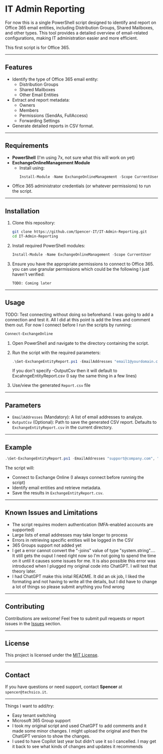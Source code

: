 # IT Admin Reporting

For now this is a single PowerShell script designed to identify and report on Office 365 email entities, including Distribution Groups, Shared Mailboxes, and other types. This tool provides a detailed overview of email-related configurations, making IT administration easier and more efficient.

This first script is for Office 365.

---

## Features

- Identify the type of Office 365 email entity:
  - Distribution Groups
  - Shared Mailboxes
  - Other Email Entities
- Extract and report metadata:
  - Owners
  - Members
  - Permissions (SendAs, FullAccess)
  - Forwarding Settings
- Generate detailed reports in CSV format.

---

## Requirements

- **PowerShell** (I'm using 7x, not sure what this will work on yet)
- **ExchangeOnlineManagement Module**
  - Install using:
    ```powershell
    Install-Module -Name ExchangeOnlineManagement -Scope CurrentUser
    ```
- Office 365 administrator credentials (or whatever permissions) to run the script.

---

## Installation

1. Clone this repository:
   ```bash
   git clone https://github.com/Spencer-IT/IT-Admin-Reporting.git
   cd IT-Admin-Reporting
   ```

2. Install required PowerShell modules:
    
    ```powershell
    Install-Module -Name ExchangeOnlineManagement -Scope CurrentUser
    ```
    
3. Ensure you have the appropriate permissions to connect to Office 365. you can use granular permissions which could be the following I just haven't verified:

    ```
    TODO: Coming later
    ```
    

---

## Usage

TODO: Test connecting without doing so beforehand. I was going to add a connection and test it. All I did at this point is add the lines and comment them out. For now I connect before I run the scripts by running:

  ```powershell
  Connect-ExchangeOnline
  ```
                                                                    

1. Open PowerShell and navigate to the directory containing the script.
2. Run the script with the required parameters:
    
    ```powershell
    .\Get-ExchangeEntityReport.ps1 -EmailAddresses "email1@yourdomain.com", "email2@yourdomain.com" -OutputCsv "Report.csv"
    ```
    If you don't specify -OutputCsv then it will default to ExcahngeEntityReport.csv (I say the same thing in a few lines)
    
3. Use/view the generated `Report.csv` file

---

## Parameters

- `EmailAddresses` (Mandatory): A list of email addresses to analyze.
- `OutputCsv` (Optional): Path to save the generated CSV report. Defaults to `ExchangeEntityReport.csv` in the current directory.

---

## Example

```powershell
.\Get-ExchangeEntityReport.ps1 -EmailAddresses "support@company.com", "admin@company.com"
```

The script will:

- Connect to Exchange Online (I always connect before running the script)
- Identify email entities and retrieve metadata.
- Save the results in `ExchangeEntityReport.csv`.

---

## Known Issues and Limitations

- The script requires modern authentication (MFA-enabled accounts are supported)
- Large lists of email addresses may take longer to process
- Errors in retrieving specific entities will be logged in the CSV
- 365 Groups support not added yet
- I get a error cannot convert the "-joins" value of type "system.string".... It still gets the ouput I need right now so I'm not going to spend the time on it until it causes some issues for me. It is also possible this error was introduced when I plugged my original code into ChatGPT. I will test that theory later.
- I had ChatGPT make this inital README. It did an ok job, I liked the formating and not having to write all the details, but I did have to change a lot of things so please submit anything you find wrong

---

## Contributing

Contributions are welcome! Feel free to submit pull requests or report issues in the [Issues](https://github.com/Spencer-IT/IT-Admin-Reporting/issues) section.

---

## License

This project is licensed under the [MIT License](https://github.com/Spencer-IT/IT-Admin-Reporting/blob/main/LICENSE).

---

## Contact

If you have questions or need support, contact **Spencer** at `spencer@techsico.it`.


---

Things I want to add/try:
- Easy tenant switching
- Microsoft 365 Group support
- I took my original script and used ChatGPT to add comments and it made some minor changes. I might upload the original and then the ChatGPT version to show the changes.
- I used to have Copilot last year but didn't use it so I cancelled. I may get it back to see what kinds of changes and updates it recommends
